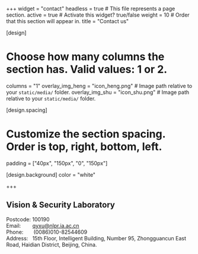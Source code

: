 +++
widget = "contact"
headless = true  # This file represents a page section.
active = true  # Activate this widget? true/false
weight = 10  # Order that this section will appear in.
title = "Contact us"

[design]
  # Choose how many columns the section has. Valid values: 1 or 2.
  columns = "1"
  overlay_img_heng = "icon_heng.png"  # Image path relative to your `static/media/` folder.
  overlay_img_shu = "icon_shu.png"  # Image path relative to your `static/media/` folder.

[design.spacing]
  # Customize the section spacing. Order is top, right, bottom, left.
  padding = ["40px", "150px", "0", "150px"]

[design.background]
  color = "white"

+++
## Vision & Security Laboratory  
Postcode: 100190  
Email:    &nbsp;&nbsp;&nbsp;&nbsp;&nbsp;&nbsp;&nbsp;qyxu@nlpr.ia.ac.cn  
Phone:    &nbsp;&nbsp;&nbsp;&nbsp;&nbsp;&nbsp;(0086)010-82544609  
Address:  &nbsp;&nbsp;15th Floor, Intelligent Building, Number 95, Zhongguancun East Road, Haidian District, Beijing, China.
